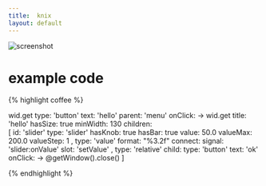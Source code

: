```yaml
---
title:  knix
layout: default
---
```


![screenshot](http://monsterkodi.github.io/knix/images/knix01.png)

# example code

{% highlight coffee %}

wid.get
    type:   'button'
    text:   'hello'
    parent: 'menu'
    onClick: ->
        wid.get
            title:     'hello'
            hasSize:   true
            minWidth:  130
            children: \
            [
                id:         'slider'
                type:       'slider'
                hasKnob:    true
                hasBar:     true
                value:      50.0
                valueMax:   200.0
                valueStep:  1
            ,
                type:       'value'
                format:     "%3.2f"
                connect:
                    signal: 'slider:onValue'
                    slot:   'setValue'
            ,
                type:       'relative'
                child:
                    type:       'button'
                    text:       'ok'
                    onClick:    -> @getWindow().close()
            ]

{% endhighlight %}
